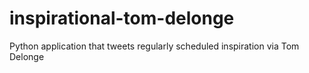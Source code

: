 # inspirational-tom-delonge
Python application that tweets regularly scheduled inspiration via Tom Delonge
